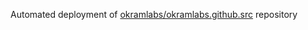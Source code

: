 Automated deployment of [okramlabs/okramlabs.github.src](https://github.com/okramlabs/okramlabs.github.src) repository
